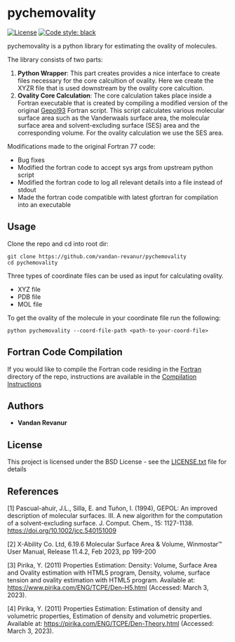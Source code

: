 # pychemovality

[![License](https://img.shields.io/badge/license-BSD-green)](LICENSE.txt)
[![Code style: black](https://img.shields.io/badge/code%20style-black-000000.svg)](https://github.com/python/black) 

pychemovality is a python library for estimating the ovality of molecules. 

The library consists of two parts:

1. **Python Wrapper**:
This part creates provides a nice interface to create files necessary for the core calcultion of ovality. Here we create the XYZR file that is used downstream by the ovality core calcultion.
2. **Ovality Core Calculation**:
The core calculation takes place inside a Fortran executable that is created 
by compiling a modified version of the original [Gepol93](http://www.ccl.net/cca/software/SOURCES/FORTRAN/molecular_surface/gepol93/) Fortran script. This script calculates various molecular surface area such as the Vanderwaals surface area, the molecular surface area and solvent-excluding surface (SES) area and the corresponding volume. For the ovality calculation we use the SES area.

Modifications made to the original Fortran 77 code:

- Bug fixes
- Modified the fortran code to accept sys args from upstream python script
- Modified the fortran code to log all relevant details into a file instead of stdout
- Made the fortran code compatible with latest gfortran for compilation into an executable 



## Usage

Clone the repo and cd into root dir:
```
git clone https://github.com/vandan-revanur/pychemovality 
cd pychemovality
```

Three types of coordinate files can be used as input for calculating ovality.
* XYZ file
* PDB file
* MOL file

To get the ovality of the molecule in your coordinate file run the following:
```
python pychemovality --coord-file-path <path-to-your-coord-file>
```

## Fortran Code Compilation
If you would like to compile the Fortran code residing in the [Fortran](pychemovality/fortran/GEPOL93_modified.FOR) directory of the repo, instructions are available in the [Compilation Instructions](fortran_compilation_instructions.md)


## Authors
* **Vandan Revanur** 

## License

This project is licensed under the BSD License - see the [LICENSE.txt](LICENSE.txt) file for details

## References
[1] Pascual-ahuir, J.L., Silla, E. and Tuñon, I. (1994), GEPOL: An improved description of molecular surfaces. III. A new algorithm for the computation of a solvent-excluding surface. J. Comput. Chem., 15: 1127-1138. https://doi.org/10.1002/jcc.540151009

[2] X-Ability Co. Ltd, 6.19.6 Molecular Surface Area & Volume, Winmostar™ User Manual, Release 11.4.2, Feb 2023, pp 199-200

[3] Pirika, Y. (2011) Properties Estimation: Density: Volume, Surface Area and Ovality estimation with HTML5 program, Density, volume, surface tension and ovality estimation with HTML5 program. Available at: https://www.pirika.com/ENG/TCPE/Den-H5.html (Accessed: March 3, 2023).

[4] Pirika, Y. (2011) Properties Estimation: Estimation of density and volumetric properties, Estimation of density and volumetric properties. Available at: https://pirika.com/ENG/TCPE/Den-Theory.html (Accessed: March 3, 2023). 